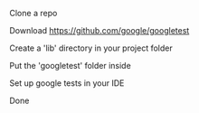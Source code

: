 Clone a repo

Download https://github.com/google/googletest

Create a 'lib' directory in your project folder

Put the 'googletest' folder inside

Set up google tests in your IDE

Done
